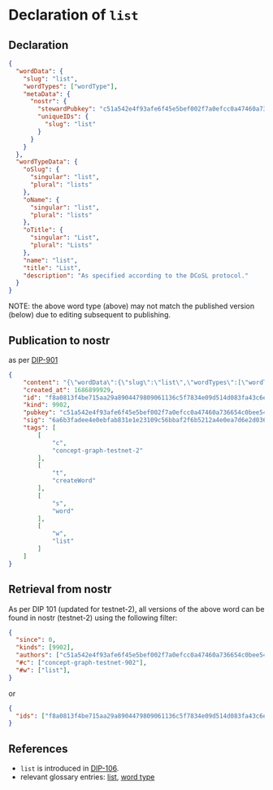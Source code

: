 # Declaration of `list`

## Declaration

```json
{
  "wordData": {
    "slug": "list",
    "wordTypes": ["wordType"],
    "metaData": {
      "nostr": {
        "stewardPubkey": "c51a542e4f93afe6f45e5bef002f7a0efcc0a47460a736654c0bee5402c482fa",
        "uniqueIDs": {
          "slug": "list"
        }
      }
    }
  },
  "wordTypeData": {
    "oSlug": {
      "singular": "list",
      "plural": "lists"
    },
    "oName": {
      "singular": "list",
      "plural": "lists"
    },
    "oTitle": {
      "singular": "List",
      "plural": "Lists"
    },
    "name": "list",
    "title": "List",
    "description": "As specified according to the DCoSL protocol."
  }
}
```

NOTE: the above word type (above) may not match the published version (below) due to editing subsequent to publishing.

## Publication to nostr

as per [DIP-901](../../networking/nostr/901.md)

```json
{
    "content": "{\"wordData\":{\"slug\":\"list\",\"wordTypes\":[\"wordType\"],\"metaData\":{\"nostr\":{\"stewardPubkey\":\"c51a542e4f93afe6f45e5bef002f7a0efcc0a47460a736654c0bee5402c482fa\",\"uniqueIDs\":{\"slug\":\"list\"}}}},\"wordTypeData\":{\"slug\":\"list\",\"name\":\"list\",\"title\":\"List\",\"description\":\"As specified according to the DCoSL protocol.\"}}",
    "created_at": 1686899929,
    "id": "f8a0813f4be715aa29a8904479809061136c5f7834e09d514d083fa43c6e14d6",
    "kind": 9902,
    "pubkey": "c51a542e4f93afe6f45e5bef002f7a0efcc0a47460a736654c0bee5402c482fa",
    "sig": "6a6b3fadee4e0ebfab831e1e23109c56bbaf2f6b5212a4e0ea7d6e2d0366448c2f68810219648b69097f2b17a23c8c72345bf7e3f1a3ad632f64a279039871e6",
    "tags": [
        [
            "c",
            "concept-graph-testnet-2"
        ],
        [
            "t",
            "createWord"
        ],
        [
            "s",
            "word"
        ],
        [
            "w",
            "list"
        ]
    ]
}
```

## Retrieval from nostr

As per DIP 101 (updated for testnet-2), all versions of the above word can be found in nostr (testnet-2) using the following filter:

```json
{
  "since": 0,
  "kinds": [9902],
  "authors": ["c51a542e4f93afe6f45e5bef002f7a0efcc0a47460a736654c0bee5402c482fa"],
  "#c": ["concept-graph-testnet-902"],
  "#w": ["list"],
}
```

or

```json
{
  "ids": ["f8a0813f4be715aa29a8904479809061136c5f7834e09d514d083fa43c6e14d6"],
}
```

## References

- `list` is introduced in [DIP-106](../106.md).
- relevant glossary entries: [list](../../../glossary/list.md), [word type](../../../glossary/wordType.md)
